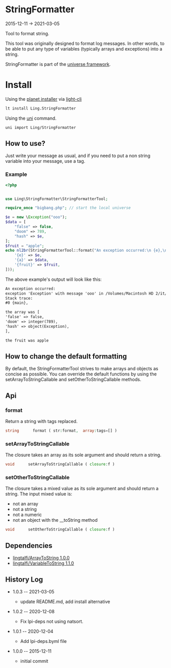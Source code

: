 StringFormatter
=====================
2015-12-11 -> 2021-03-05


Tool to format string.


This tool was originally designed to format log messages.
In other words, to be able to put any type of variables (typically arrays and exceptions) into a string.


StringFormatter is part of the [universe framework](https://github.com/karayabin/universe-snapshot).


Install
==========
Using the [planet installer](https://github.com/lingtalfi/Light_PlanetInstaller) via [light-cli](https://github.com/lingtalfi/Light_Cli)
```bash
lt install Ling.StringFormatter
```

Using the [uni](https://github.com/lingtalfi/universe-naive-importer) command.
```bash
uni import Ling/StringFormatter
```



How to use?
--------------

Just write your message as usual, and if you need to put a non string variable into your message,
use a tag.



### Example


```php
<?php


use Ling\StringFormatter\StringFormatterTool;

require_once "bigbang.php"; // start the local universe

$e = new \Exception("ooo");
$data = [
    "false" => false,
    "doom" => 789,
    "hash" => $e,
];
$fruit = "apple";
echo nl2br(StringFormatterTool::format("An exception occurred:\n {e},\n\nthe array was {a},\n\nthe fruit was {fruit}", [
    '{e}' => $e,
    '{a}' => $data,
    '{fruit}' => $fruit,
]));
```

The above example's output will look like this:

```html
An exception occurred:
exception 'Exception' with message 'ooo' in /Volumes/Macintosh HD 2/it/php/projects/universe/www/sandbox-pretest.php:8
Stack trace:
#0 {main},

the array was [
'false' => false,
'doom' => integer(789),
'hash' => object(Exception),
],

the fruit was apple
```






How to change the default formatting
------------------------------------------------

By default, the StringFormatterTool strives to make arrays and objects as concise as possible.
You can override the default functions by using the setArrayToStringCallable and setOtherToStringCallable methods.







Api
------


### format

Return a string with tags replaced.

```php
string      format ( str:format,  array:tags=[] )
```

### setArrayToStringCallable 

The closure takes an array as its sole argument and should return a string. 

```php
void      setArrayToStringCallable ( closure:f )
```


### setOtherToStringCallable 

The closure takes a mixed value as its sole argument and should return a string. 
The input mixed value is:

- not an array
- not a string
- not a numeric
- not an object with the __toString method


```php
void      setOtherToStringCallable ( closure:f )
```

















Dependencies
------------------

- [lingtalfi/ArrayToString 1.0.0](https://github.com/lingtalfi/ArrayToString)
- [lingtalfi/VariableToString 1.1.0](https://github.com/lingtalfi/VariableToString)



History Log
------------------

- 1.0.3 -- 2021-03-05

    - update README.md, add install alternative

- 1.0.2 -- 2020-12-08

    - Fix lpi-deps not using natsort.

- 1.0.1 -- 2020-12-04

    - Add lpi-deps.byml file

- 1.0.0 -- 2015-12-11

    - initial commit
    
    